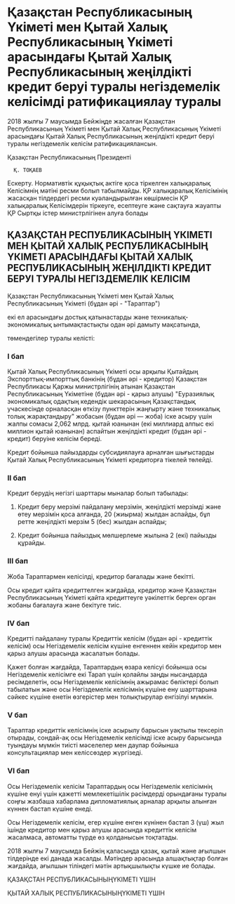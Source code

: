 # Қазақстан Республикасының Үкіметі мен Қытай Халық Республикасының Үкіметі арасындағы Қытай Халық Республикасының жеңілдікті кредит беруі туралы негіздемелік келісімді ратификациялау туралы

2018 жылғы 7 маусымда Бейжіңде жасалған Қазақстан Республикасының Үкіметі мен Қытай Халық Республикасының Үкіметі арасындағы Қытай Халық Республикасының жеңілдікті кредит беруі туралы негіздемелік келісім ратификациялансын.

Қазақстан Республикасының  Президенті

      Қ. ТОҚАЕВ

Ескерту. Нормативтік құқықтық актіге қоса тіркелген халықаралық Келісімнің мәтіні ресми болып табылмайды. ҚР халықаралық Келісімінің жасасқан тілдердегі ресми куәландырылған көшірмесін ҚР халықаралық Келісімдерін тіркеуге, есептеуге және сақтауға жауапты ҚР Сыртқы істер министрлігінен алуға болады

## ҚАЗАҚСТАН РЕСПУБЛИКАСЫНЫҢ ҮКІМЕТІ МЕН ҚЫТАЙ ХАЛЫҚ РЕСПУБЛИКАСЫНЫҢ ҮКІМЕТІ АРАСЫНДАҒЫ ҚЫТАЙ ХАЛЫҚ РЕСПУБЛИКАСЫНЫҢ ЖЕҢІЛДІКТІ КРЕДИТ БЕРУІ ТУРАЛЫ НЕГІЗДЕМЕЛІК КЕЛІСІМ

Қазақстан Республикасының Үкіметі мен Қытай Халық Республикасының Үкіметі (бұдан әрі - "Тараптар")

екі ел арасындағы достық қатынастарды және техникалық-экономикалық ынтымақтастықты одан әрі дамыту мақсатында,

төмендегілер туралы келісті:

### I бап

Қытай Халық Республикасының Үкіметі осы арқылы Қытайдың Экспорттық-импорттық банкінің (бұдан әрі - кредитор) Қазақстан Республикасы Қаржы министрлігінің атынан Қазақстан Республикасының Үкіметіне (бұдан әрі - қарыз алушы) "Еуразиялық экономикалық одақтың кедендік шекарасының Қазақстандық учаскесінде орналасқан өткізу пункттерін жаңғырту және техникалық толық жарақтандыру" жобасын (бұдан әрі — жоба) іске асыру үшін жалпы сомасы 2,062 млрд. қытай юанынан (екі миллиард алпыс екі миллион қытай юанынан) аспайтын жеңілдікті кредит (бұдан әрі - кредит) беруіне келісім береді.

Кредит бойынша пайыздарды субсидиялауға арналған шығыстарды Қытай Халық Республикасының Үкіметі кредиторға тікелей төлейді.

### II бап

Кредит берудің негізгі шарттары мыналар болып табылады:

1) Кредит беру мерзімі пайдалану мерзімін, жеңілдікті мерзімді және өтеу мерзімін қоса алғанда, 20 (жиырма) жылдан аспайды, бұл ретте жеңілдікті мерзім 5 (бес) жылдан аспайды;

2) Кредит бойынша пайыздық мөлшерлеме жылына 2 (екі) пайызды құрайды.

### III бап

Жоба Тараптармен келісілді, кредитор бағалады және бекітті.

Осы кредит қайта кредиттелген жағдайда, кредитор және Қазақстан Республикасының Үкіметі қайта кредиттеуге уәкілеттік берген орган жобаны бағалауға және бекітуге тиіс.

### IV бап

Кредитті пайдалану туралы Кредиттік келісім (бұдан әрі - кредиттік келісім) осы Негіздемелік келісім күшіне енгеннен кейін кредитор мен қарыз алушы арасында жасалатын болады.

Қажет болған жағдайда, Тараптардың өзара келісуі бойынша осы Негіздемелік келісімге екі Тарап үшін қолайлы заңды нысандарда ресімделетін, осы Негіздемелік келісімнің ажырамас бөліктері болып табылатын және осы Негіздемелік келісімнің күшіне ену шарттарына сәйкес күшіне енетін өзгерістер мен толықтырулар енгізілуі мүмкін.

### V бап

Тараптар кредиттік келісімнің іске асырылу барысын уақтылы тексеріп отырады, сондай-ақ осы Негіздемелік келісімді іске асыру барысында туындауы мүмкін тиісті мәселелер мен даулар бойынша консультациялар мен келіссөздер жүргізеді.

### VІ бап

Осы Негіздемелік келісім Тараптардың осы Негіздемелік келісімнің күшіне енуі үшін қажетті мемлекетішілік рәсімдерді орындағаны туралы соңғы жазбаша хабарлама дипломатиялық арналар арқылы алынған күннен бастап күшіне енеді.

Осы Негіздемелік келісім, егер күшіне енген күнінен бастап 3 (үш) жыл ішінде кредитор мен қарыз алушы арасында кредиттік келісім жасалмаса, автоматты түрде өз қолданысын тоқтатады.

2018 жылғы 7 маусымда Бейжің қаласыңда қазақ, қытай және ағылшын тілдерінде екі данада жасалды. Мәтіндер арасында алшақтықтар болған жағдайда, ағылшын тіліндегі мәтін артықшылықты күшке ие болады.

ҚАЗАҚСТАН РЕСПУБЛИКАСЫНЫҢҮКІМЕТІ ҮШІН

ҚЫТАЙ ХАЛЫҚ РЕСПУБЛИКАСЫНЫҢҮКІМЕТІ ҮШІН

